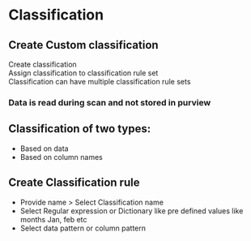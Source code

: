 # Classification
## Create Custom classification
Create classification\
Assign classification to classification rule set\
Classification can have multiple classification rule sets
### Data is read during scan and not stored in purview

## Classification of two types: 
 - Based on data
 - Based on column names

## Create Classification rule
 - Provide name > Select Classification name 
 - Select Regular expression or Dictionary like pre defined values like months Jan, feb etc
 - Select data pattern or column pattern
